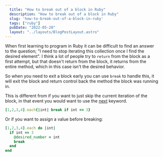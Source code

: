 ```yaml
---
  title: "How to break out of a block in Ruby"
  description: "How to break out of a block in Ruby"
  slug: 'how-to-break-out-of-a-block-in-ruby'
  tags: ["ruby"]
  pubDate: "2022-05-28"
  layout: "../layouts/BlogPostLayout.astro"
---
```


When first learning to program in Ruby it can be difficult to find an answer to the question; "I need to stop iterating this collection once I find the desired element". I think a lot of people try to `return` from the block as a first attempt, but that doesn't return from the block, it returns from the entire method, which in this case isn't the desired behavior. 

So when you need to exit a block early you can use `break` to handle this, it will exit the block and return control back the method the block was running in.

This is different from if you want to just skip the current iteration of the block, in that event you would want to use the [next](https://tinytechtuts.com/2022-adding-a-guard-to-a-block) keyword.

```ruby
[1,2,3,4].each{|int| break if int == 3}
``` 

Or if you want to assign a value before breaking:
```ruby
[1,2,3,4].each do |int| 
  if int == 3
    @desired_number = int
    break
  end
end
```

